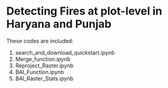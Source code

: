 # Detecting Fires at plot-level in Haryana and Punjab

These codes are included: <br />
  1. search_and_download_quickstart.ipynb <br />
  2. Merge_function.ipynb <br />
  3. Reproject_Raster.ipynb <br />
  4. BAI_Function.ipynb <br />
  5. BAI_Raster_Stats.ipynb <br />
